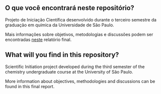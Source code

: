 ## O que você encontrará neste repositório?

Projeto de Iniciação Científica desenvolvido durante o terceiro semestre da graduação em química da Universidade de São Paulo.

Mais informações sobre objetivos, metodologias e discussões podem ser encontradas [neste](www.google.com) relatório final.


## What will you find in this repository?

Scientific Initiation project developed during the third semester of the chemistry undergraduate course at the University of São Paulo.

More information about objectives, methodologies and discussions can be found in this final report.